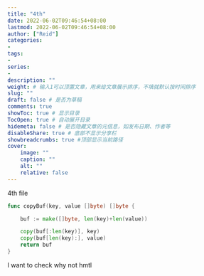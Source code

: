 ```yaml
---
title: "4th"
date: 2022-06-02T09:46:54+08:00
lastmod: 2022-06-02T09:46:54+08:00
author: ["Reid"]
categories: 
- 
tags: 
- 
series:
- 
description: ""
weight: # 输入1可以顶置文章，用来给文章展示排序，不填就默认按时间排序
slug: ""
draft: false # 是否为草稿
comments: true
showToc: true # 显示目录
TocOpen: true # 自动展开目录
hidemeta: false # 是否隐藏文章的元信息，如发布日期、作者等
disableShare: true # 底部不显示分享栏
showbreadcrumbs: true #顶部显示当前路径
cover:
    image: ""
    caption: ""
    alt: ""
    relative: false
---
```


4th file

```go
func copyBuf(key, value []byte) []byte {

	buf := make([]byte, len(key)+len(value))

	copy(buf[:len(key)], key)
	copy(buf[len(key):], value)
	return buf
}
```

I want to check why not hmtl